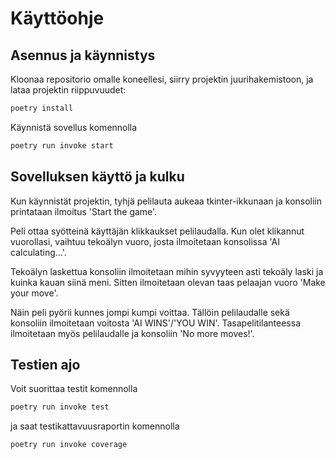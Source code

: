 # Käyttöohje

## Asennus ja käynnistys

Kloonaa repositorio omalle koneellesi, siirry projektin juurihakemistoon, ja lataa projektin riippuvuudet:

```bash
poetry install
```

Käynnistä sovellus komennolla

```bash
poetry run invoke start
```

## Sovelluksen käyttö ja kulku

Kun käynnistät projektin, tyhjä pelilauta aukeaa tkinter-ikkunaan ja konsoliin printataan ilmoitus 'Start the game'.

Peli ottaa syötteinä käyttäjän klikkaukset pelilaudalla. Kun olet klikannut vuorollasi, vaihtuu tekoälyn vuoro, josta ilmoitetaan konsolissa 'AI calculating...'.

Tekoälyn laskettua konsoliin ilmoitetaan mihin syvyyteen asti tekoäly laski ja kuinka kauan siinä meni. Sitten ilmoitetaan olevan taas pelaajan vuoro 'Make your move'.

Näin peli pyörii kunnes jompi kumpi voittaa. Tällöin pelilaudalle sekä konsoliin ilmoitetaan voitosta 'AI WINS'/'YOU WIN'. Tasapelitilanteessa ilmoitetaan myös pelilaudalle ja konsoliin 'No more moves!'.

## Testien ajo

Voit suorittaa testit komennolla

```bash
poetry run invoke test
```

ja saat testikattavuusraportin komennolla

```bash
poetry run invoke coverage
```
